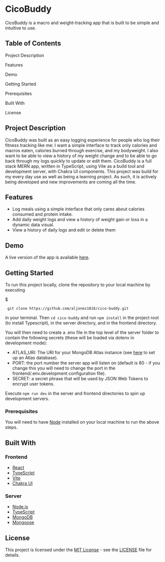 # CicoBuddy

CicoBuddy is a macro and weight-tracking app that is built to be simple and intuitive to use. 

## Table of Contents

Project Description

Features

Demo

Getting Started

Prerequisites

Built With

License

## Project Description

CicoBuddy was built as an easy logging experience for people who log their fitness tracking like me: I want a simple interface to track only calories and macros eaten, calories burned through exercise, and my bodyweight. I also want to be able to view a history of my weight change and to be able to go back through my logs quickly to update or edit them.
CicoBuddy is a full stack MERN app, written in TypeScript, using Vite as a build tool and development server, with Chakra UI components. This project was build for my every day use as well as being a learning project. As such, it is actively being developed and new improvements are coming all the time.

## Features

* Log meals using a simple interface that only cares about calories consumed and protein intake.
* Add daily weight logs and view a history of weight gain or loss in a dynamic data visual.
* View a history of daily logs and edit or delete them

## Demo

A live version of the app is available [here](https://cico-buddy.com).

## Getting Started

To run this project locally, clone the repository to your local machine by executing 

$
```
 git clone https://github.com/aljones1816/cico-buddy.git
```

in your terminal. Then ```cd cico-buddy``` and run ```npm install``` in the project root (to install Typescript), in the server directory, and in the frontend directory.

You will then need to create a .env file in the top level of the server folder to contain the following secrets (these will be loaded via dotenv in development mode):

* ATLAS_URI: The URI for your MongoDB Atlas instance (see [here](https://www.mongodb.com/docs/atlas/getting-started/) to set up an Atlas database).
* PORT: the port number the server app will listen on (default is 80 - if you change this you will need to change the port in the frontend/.env.development configuration file).
* SECRET: a secret phrase that will be used by JSON Web Tokens to encrypt user tokens.

Execute ```npm run dev``` in the server and frontend directories to spin up development servers.

### Prerequisites
You will need to have [Node](https://nodejs.org/) installed on your local machine to run the above steps.

## Built With

### Frontend
* [React](https://reactjs.org/)
* [TypeScript](https://www.typescriptlang.org/)
* [Vite](https://vitejs.dev/)
* [Chakra UI](https://chakra-ui.com/)

### Server
* [Node.js](https://nodejs.org/)
* [TypeScript](https://www.typescriptlang.org/)
* [MongoDB](https://www.mongodb.com/)
* [Mongoose](https://mongoosejs.com/)
  
## License

This project is licensed under the [MIT License](https://opensource.org/licenses/MIT) - see the [LICENSE](LICENSE) file for details.


